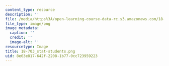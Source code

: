 ```yaml
---
content_type: resource
description: ''
file: /media/https%3A/open-learning-course-data-rc.s3.amazonaws.com/18-703-modern-algebra-spring-2013/8e63e817642f22081b770cc723959223_18-703_stat-students.png
file_type: image/png
image_metadata:
  caption: ''
  credit: ''
  image-alt: ''
resourcetype: Image
title: 18-703_stat-students.png
uid: 8e63e817-642f-2208-1b77-0cc723959223
---
```

